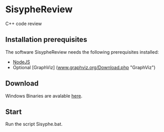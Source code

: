 # SisypheReview
C++ code review 

## Installation prerequisites
The software SisypheReview needs the following prerequisites installed:
 * [NodeJS](https://nodejs.org/en/download/ "NodeJS")
 * Optional [GraphViz] (www.graphviz.org/Download.php "GraphViz") 
 
## Download
Windows Binaries are avalable [here](https://github.com/tedi21/SisypheReview/blob/master/sisyphe.7z "SisypheReview").

## Start
Run the script Sisyphe.bat.
